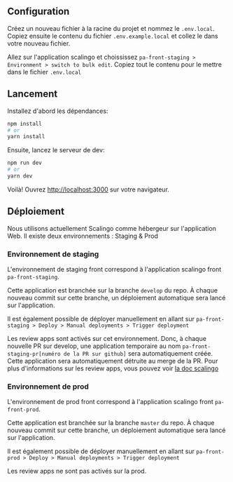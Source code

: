 ## Configuration

Créez un nouveau fichier à la racine du projet et nommez le `.env.local`. Copiez ensuite le contenu du fichier `.env.example.local` et collez le dans votre nouveau fichier.

Allez sur l'application scalingo et choississez `pa-front-staging > Environment > switch to bulk edit`. Copiez tout le contenu pour le mettre dans le fichier `.env.local`

## Lancement

Installez d'abord les dépendances:

```bash
npm install
# or
yarn install
```

Ensuite, lancez le serveur de dev:

```bash
npm run dev
# or
yarn dev
```

Voilà! Ouvrez [http://localhost:3000](http://localhost:3000) sur votre navigateur.

## Déploiement

Nous utilisons actuellement Scalingo comme hébergeur sur l'application Web. Il existe deux environnements : Staging & Prod

### Environnement de staging

L'environnement de staging front correspond à l'application scalingo front `pa-front-staging`.

Cette application est branchée sur la branche `develop` du repo.
À chaque nouveau commit sur cette branche, un déploiement automatique sera lancé sur l'application.

Il est également possible de déployer manuellement en allant sur `pa-front-staging > Deploy > Manual deployments > Trigger deployment`

Les review apps sont activés sur cet environnement. Donc, à chaque nouvelle PR sur develop, une application temporaire au nom `pa-front-staging-pr[numéro de la PR sur github]` sera automatiquement créée. Cette application sera automatiquement détruite au merge de la PR.
Pour plus d'informations sur les review apps, vous pouvez voir [la doc scalingo](https://doc.scalingo.com/platform/app/review-apps)

### Environnement de prod

L'environnement de prod front correspond à l'application scalingo front `pa-front-prod`.

Cette application est branchée sur la branche `master` du repo.
À chaque nouveau commit sur cette branche, un déploiement automatique sera lancé sur l'application.

Il est également possible de déployer manuellement en allant sur `pa-front-prod > Deploy > Manual deployments > Trigger deployment`

Les review apps ne sont pas activés sur la prod.

